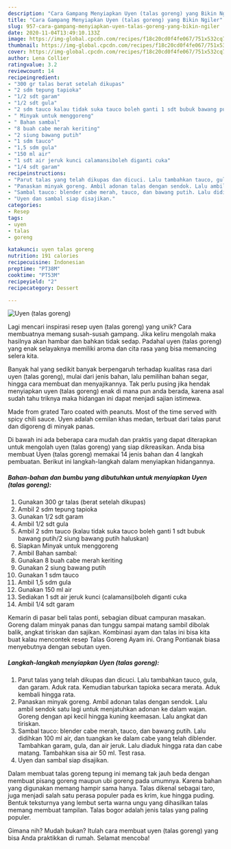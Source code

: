 ```yaml
---
description: "Cara Gampang Menyiapkan Uyen (talas goreng) yang Bikin Ngiler"
title: "Cara Gampang Menyiapkan Uyen (talas goreng) yang Bikin Ngiler"
slug: 957-cara-gampang-menyiapkan-uyen-talas-goreng-yang-bikin-ngiler
date: 2020-11-04T13:49:10.133Z
image: https://img-global.cpcdn.com/recipes/f18c20cd0f4fe067/751x532cq70/uyen-talas-goreng-foto-resep-utama.jpg
thumbnail: https://img-global.cpcdn.com/recipes/f18c20cd0f4fe067/751x532cq70/uyen-talas-goreng-foto-resep-utama.jpg
cover: https://img-global.cpcdn.com/recipes/f18c20cd0f4fe067/751x532cq70/uyen-talas-goreng-foto-resep-utama.jpg
author: Lena Collier
ratingvalue: 3.2
reviewcount: 14
recipeingredient:
- "300 gr talas berat setelah dikupas"
- "2 sdm tepung tapioka"
- "1/2 sdt garam"
- "1/2 sdt gula"
- "2 sdm tauco kalau tidak suka tauco boleh ganti 1 sdt bubuk bawang putih2 siung bawang putih haluskan"
- " Minyak untuk menggoreng"
- " Bahan sambal"
- "8 buah cabe merah keriting"
- "2 siung bawang putih"
- "1 sdm tauco"
- "1,5 sdm gula"
- "150 ml air"
- "1 sdt air jeruk kunci calamansiboleh diganti cuka"
- "1/4 sdt garam"
recipeinstructions:
- "Parut talas yang telah dikupas dan dicuci. Lalu tambahkan tauco, gula, dan garam. Aduk rata. Kemudian taburkan tapioka secara merata. Aduk kembali hingga rata."
- "Panaskan minyak goreng. Ambil adonan talas dengan sendok. Lalu ambil sendok satu lagi untuk menjatuhkan adonan ke dalam wajan. Goreng dengan api kecil hingga kuning keemasan. Lalu angkat dan tiriskan."
- "Sambal tauco: blender cabe merah, tauco, dan bawang putih. Lalu didihkan 100 ml air, dan tuangkan ke dalam cabe yang telah diblender. Tambahkan garam, gula, dan air jeruk. Lalu diaduk hingga rata dan cabe matang. Tambahkan sisa air 50 ml. Test rasa."
- "Uyen dan sambal siap disajikan."
categories:
- Resep
tags:
- uyen
- talas
- goreng

katakunci: uyen talas goreng 
nutrition: 191 calories
recipecuisine: Indonesian
preptime: "PT38M"
cooktime: "PT53M"
recipeyield: "2"
recipecategory: Dessert

---
```



![Uyen (talas goreng)](https://img-global.cpcdn.com/recipes/f18c20cd0f4fe067/751x532cq70/uyen-talas-goreng-foto-resep-utama.jpg)

Lagi mencari inspirasi resep uyen (talas goreng) yang unik? Cara membuatnya memang susah-susah gampang. Jika keliru mengolah maka hasilnya akan hambar dan bahkan tidak sedap. Padahal uyen (talas goreng) yang enak selayaknya memiliki aroma dan cita rasa yang bisa memancing selera kita.

Banyak hal yang sedikit banyak berpengaruh terhadap kualitas rasa dari uyen (talas goreng), mulai dari jenis bahan, lalu pemilihan bahan segar, hingga cara membuat dan menyajikannya. Tak perlu pusing jika hendak menyiapkan uyen (talas goreng) enak di mana pun anda berada, karena asal sudah tahu triknya maka hidangan ini dapat menjadi sajian istimewa.

Made from grated Taro coated with peanuts. Most of the time served with spicy chili sauce. Uyen adalah cemilan khas medan, terbuat dari talas parut dan digoreng di minyak panas.


Di bawah ini ada beberapa cara mudah dan praktis yang dapat diterapkan untuk mengolah uyen (talas goreng) yang siap dikreasikan. Anda bisa membuat Uyen (talas goreng) memakai 14 jenis bahan dan 4 langkah pembuatan. Berikut ini langkah-langkah dalam menyiapkan hidangannya.

<!--inarticleads1-->

##### Bahan-bahan dan bumbu yang dibutuhkan untuk menyiapkan Uyen (talas goreng):

1. Gunakan 300 gr talas (berat setelah dikupas)
1. Ambil 2 sdm tepung tapioka
1. Gunakan 1/2 sdt garam
1. Ambil 1/2 sdt gula
1. Ambil 2 sdm tauco (kalau tidak suka tauco boleh ganti 1 sdt bubuk bawang putih/2 siung bawang putih haluskan)
1. Siapkan  Minyak untuk menggoreng
1. Ambil  Bahan sambal:
1. Gunakan 8 buah cabe merah keriting
1. Gunakan 2 siung bawang putih
1. Gunakan 1 sdm tauco
1. Ambil 1,5 sdm gula
1. Gunakan 150 ml air
1. Sediakan 1 sdt air jeruk kunci (calamansi)boleh diganti cuka
1. Ambil 1/4 sdt garam


Kemarin di pasar beli talas ponti, sebagian dibuat campuran masakan. Goreng dalam minyak panas dan tunggu sampai matang sambil dibolak balik, angkat tiriskan dan sajikan. Kombinasi ayam dan talas ini bisa kita buat kalau mencontek resep Talas Goreng Ayam ini. Orang Pontianak biasa menyebutnya dengan sebutan uyen. 

<!--inarticleads2-->

##### Langkah-langkah menyiapkan Uyen (talas goreng):

1. Parut talas yang telah dikupas dan dicuci. Lalu tambahkan tauco, gula, dan garam. Aduk rata. Kemudian taburkan tapioka secara merata. Aduk kembali hingga rata.
1. Panaskan minyak goreng. Ambil adonan talas dengan sendok. Lalu ambil sendok satu lagi untuk menjatuhkan adonan ke dalam wajan. Goreng dengan api kecil hingga kuning keemasan. Lalu angkat dan tiriskan.
1. Sambal tauco: blender cabe merah, tauco, dan bawang putih. Lalu didihkan 100 ml air, dan tuangkan ke dalam cabe yang telah diblender. Tambahkan garam, gula, dan air jeruk. Lalu diaduk hingga rata dan cabe matang. Tambahkan sisa air 50 ml. Test rasa.
1. Uyen dan sambal siap disajikan.


Dalam membuat talas goreng tepung ini memang tak jauh beda dengan membuat pisang goreng maupun ubi goreng pada umumnya. Karena bahan yang digunakan memang hampir sama hanya. Talas dikenal sebagai taro, juga menjadi salah satu perasa populer pada es krim, kue hingga puding. Bentuk teksturnya yang lembut serta warna ungu yang dihasilkan talas memang membuat tampilan. Talas bogor adalah jenis talas yang paling populer. 

Gimana nih? Mudah bukan? Itulah cara membuat uyen (talas goreng) yang bisa Anda praktikkan di rumah. Selamat mencoba!
